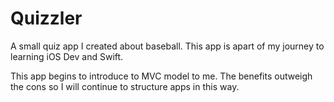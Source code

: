 # Quizzler
A small quiz app I created about baseball. This app is apart of my journey to learning iOS Dev and Swift.

This app begins to introduce to MVC model to me. The benefits outweigh the cons so I will continue to structure apps in this way.
